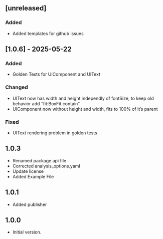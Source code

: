 
## \[unreleased\]

### Added

* Added templates for github issues


## \[1.0.6\] - 2025-05-22

### Added

* Golden Tests for UIComponent and UIText

### Changed

* UIText now has width and height independly of fontSize, to keep old behavior add “fit:BoxFit.contain”
* UIComponent now without height and width, fits to 100% of it’s parent

### Fixed

* UIText rendering problem in golden tests


## 1.0.3

* Renamed package api file
* Corrected analysis_options.yaml
* Update license
* Added Example File

## 1.0.1

* Added publisher

## 1.0.0

* Initial version.


